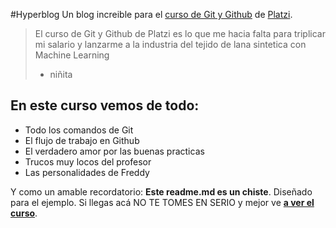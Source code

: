 #Hyperblog
Un blog increible para el [curso de Git y Github](https://platzi.com/cursos/git-github/ "curso de Git y Github") de [Platzi](http://platzi.com/ "Platzi").
>El curso de Git y Github de Platzi es lo que me hacia falta para triplicar mi salario y lanzarme a la industria del tejido de lana sintetica con Machine Learning
> - niñita

## En este curso vemos de todo:
* Todo los comandos de Git
* El flujo de trabajo en Github
* El verdadero amor por las buenas practicas
* Trucos muy locos del profesor
* Las personalidades de Freddy

Y como un amable recordatorio: **Este readme.md es un chiste**. Diseñado para el ejemplo. Si llegas acá NO TE TOMES EN SERIO y mejor ve [**a ver el curso**](https://platzi.com/cursos/git-github/ "a ver el curso").
